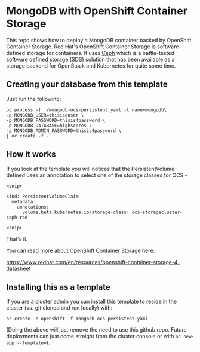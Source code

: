 # MongoDB with OpenShift Container Storage
This repo shows how to deploy a MongoDB container backed by OpenShift Container Storage. Red Hat's OpenShift Container Storage is software-defined storage for containers. It uses [Ceph][1] which is a battle-tested software defined storage (SDS) solution that has been available as a storage backend for OpenStack and Kubernetes for quite some time.

## Creating your database from this template
Just run the following:

```
oc process -f ./mongodb-ocs-persistent.yaml -l name=mongodb\
-p MONGODB_USER=thisisauser \
-p MONGODB_PASSWORD=thisis4password \
-p MONGODB_DATABASE=highscores \
-p MONGODB_ADMIN_PASSWORD=thisis4password \
| oc create -f -
```

## How it works
If you look at the template you will notices that the PersistentVolume defined uses an annotation to select one of the storage classes for OCS - 
```
<snip>

kind: PersistentVolumeClaim
  metadata:
    annotations:
      volume.beta.kubernetes.io/storage-class: ocs-storagecluster-ceph-rbd

<snip>
```
That's it.

You can read more about OpenShift Container Storage here:

https://www.redhat.com/en/resources/openshift-container-storage-4-datasheet

## Installing this as a template
If you are a cluster admin you can install this template to reside in the cluster (vs. git cloned and run locally) with:

`oc create -n openshift -f mongodb-ocs-persistent.yaml`

(Doing the above will just remove the need to use this github repo. Future deployments can just come straight from the cluster console or with `oc new-app --template=`).

[1]: https://www.openshift.com/blog/openshift-container-storage-4-introduction-to-ceph
